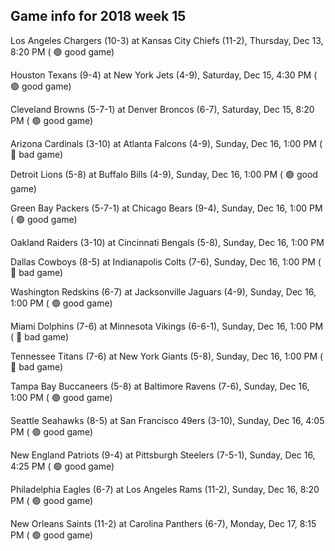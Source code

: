 ## Game info for 2018 week 15
Los Angeles Chargers (10-3) at Kansas City Chiefs (11-2), Thursday, Dec 13, 8:20 PM (	:green_circle: good game)



Houston Texans (9-4) at New York Jets (4-9), Saturday, Dec 15, 4:30 PM (	:green_circle: good game)



Cleveland Browns (5-7-1) at Denver Broncos (6-7), Saturday, Dec 15, 8:20 PM (	:green_circle: good game)



Arizona Cardinals (3-10) at Atlanta Falcons (4-9), Sunday, Dec 16, 1:00 PM (	:red_circle: bad game)

Detroit Lions (5-8) at Buffalo Bills (4-9), Sunday, Dec 16, 1:00 PM (	:green_circle: good game)

Green Bay Packers (5-7-1) at Chicago Bears (9-4), Sunday, Dec 16, 1:00 PM (	:green_circle: good game)

Oakland Raiders (3-10) at Cincinnati Bengals (5-8), Sunday, Dec 16, 1:00 PM

Dallas Cowboys (8-5) at Indianapolis Colts (7-6), Sunday, Dec 16, 1:00 PM (	:red_circle: bad game)

Washington Redskins (6-7) at Jacksonville Jaguars (4-9), Sunday, Dec 16, 1:00 PM (	:green_circle: good game)

Miami Dolphins (7-6) at Minnesota Vikings (6-6-1), Sunday, Dec 16, 1:00 PM (	:red_circle: bad game)

Tennessee Titans (7-6) at New York Giants (5-8), Sunday, Dec 16, 1:00 PM (	:red_circle: bad game)

Tampa Bay Buccaneers (5-8) at Baltimore Ravens (7-6), Sunday, Dec 16, 1:00 PM (	:green_circle: good game)



Seattle Seahawks (8-5) at San Francisco 49ers (3-10), Sunday, Dec 16, 4:05 PM (	:green_circle: good game)

New England Patriots (9-4) at Pittsburgh Steelers (7-5-1), Sunday, Dec 16, 4:25 PM (	:green_circle: good game)



Philadelphia Eagles (6-7) at Los Angeles Rams (11-2), Sunday, Dec 16, 8:20 PM (	:green_circle: good game)



New Orleans Saints (11-2) at Carolina Panthers (6-7), Monday, Dec 17, 8:15 PM (	:green_circle: good game)

